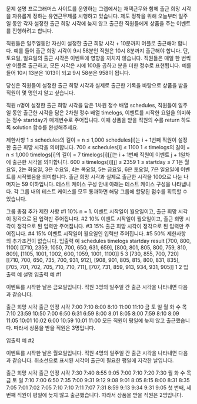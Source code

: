 문제 설명
프로그래머스 사이트를 운영하는 그렙에서는 재택근무와 함께 출근 희망 시각을 자유롭게 정하는 유연근무제를 시행하고 있습니다. 제도 정착을 위해 오늘부터 일주일 동안 각자 설정한 출근 희망 시각에 늦지 않고 출근한 직원들에게 상품을 주는 이벤트를 진행하려고 합니다.

직원들은 일주일동안 자신이 설정한 출근 희망 시각 + 10분까지 어플로 출근해야 합니다. 예를 들어 출근 희망 시각이 9시 58분인 직원은 10시 8분까지 출근해야 합니다. 단, 토요일, 일요일의 출근 시각은 이벤트에 영향을 끼치지 않습니다. 직원들은 매일 한 번씩만 어플로 출근하고, 모든 시각은 시에 100을 곱하고 분을 더한 정수로 표현됩니다. 예를 들어 10시 13분은 1013이 되고 9시 58분은 958이 됩니다.

당신은 직원들이 설정한 출근 희망 시각과 실제로 출근한 기록을 바탕으로 상품을 받을 직원이 몇 명인지 알고 싶습니다.

직원 n명이 설정한 출근 희망 시각을 담은 1차원 정수 배열 schedules, 직원들이 일주일 동안 출근한 시각을 담은 2차원 정수 배열 timelogs, 이벤트를 시작한 요일을 의미하는 정수 startday가 매개변수로 주어집니다. 이때 상품을 받을 직원의 수를 return 하도록 solution 함수를 완성해주세요.

제한사항
1 ≤ schedules의 길이 = n ≤ 1,000
schedules[i]는 i + 1번째 직원이 설정한 출근 희망 시각을 의미합니다.
700 ≤ schedules[i] ≤ 1100
1 ≤ timelogs의 길이 = n ≤ 1,000
timelogs[i]의 길이 = 7
timelogs[i][j]는 i + 1번째 직원이 이벤트 j + 1일차에 출근한 시각을 의미합니다.
600 ≤ timelogs[i][j] ≤ 2359
1 ≤ startday ≤ 7
1은 월요일, 2는 화요일, 3은 수요일, 4는 목요일, 5는 금요일, 6은 토요일, 7은 일요일에 이벤트를 시작했음을 의미합니다.
출근 희망 시각과 실제로 출근한 시각을 100으로 나눈 나머지는 59 이하입니다.
테스트 케이스 구성 안내
아래는 테스트 케이스 구성을 나타냅니다. 각 그룹 내의 테스트 케이스를 모두 통과하면 해당 그룹에 할당된 점수를 획득할 수 있습니다.

그룹	총점	추가 제한 사항
#1	10%	n = 1. 이벤트 시작일이 월요일이고, 출근 희망 시각이 정각으로 된 입력만 주어집니다.
#2	10%	이벤트 시작일이 월요일이고, 출근 희망 시각이 정각으로 된 입력만 주어집니다.
#3	15%	출근 희망 시각이 정각으로 된 입력만 주어집니다.
#4	15%	이벤트 시작일이 월요일인 입력만 주어집니다.
#5	50%	제한사항 외 추가조건이 없습니다.
입출력 예
schedules	timelogs	startday	result
[700, 800, 1100]	[[710, 2359, 1050, 700, 650, 631, 659], [800, 801, 805, 800, 759, 810, 809], [1105, 1001, 1002, 600, 1059, 1001, 1100]]	5	3
[730, 855, 700, 720]	[[710, 700, 650, 735, 700, 931, 912], [908, 901, 805, 815, 800, 831, 835], [705, 701, 702, 705, 710, 710, 711], [707, 731, 859, 913, 934, 931, 905]]	1	2
입출력 예 설명
입출력 예 #1

이벤트를 시작한 날은 금요일입니다. 직원 3명의 일주일 간 출근 시각을 나타내면 다음과 같습니다.

출근 희망 시각	출근 인정 시각
7:00	7:10
8:00	8:10
11:00	11:10
금	토	일	월	화	수	목
7:10	23:59	10:50	7:00	6:50	6:31	6:59
8:00	8:01	8:05	8:00	7:59	8:10	8:09
11:05	10:01	10:02	6:00	10:59	10:01	11:00
모든 직원이 평일에 늦지 않고 출근했습니다. 따라서 상품을 받을 직원은 3명입니다.

입출력 예 #2

이벤트를 시작한 날은 월요일입니다. 직원 4명의 일주일 간 출근 시각을 나타내면 다음과 같습니다. 취소선으로 표시된 시각이 출근이 필요한 평일에 지각한 날입니다.

출근 희망 시각	출근 인정 시각
7:30	7:40
8:55	9:05
7:00	7:10
7:20	7:30
월	화	수	목	금	토	일
7:10	7:00	6:50	7:35	7:00	9:31	9:12
9:08	9:01	8:05	8:15	8:00	8:31	8:35
7:05	7:01	7:02	7:05	7:10	7:10	7:11
7:07	7:31	8:59	9:13	9:34	9:31	9:05
첫 번째, 세 번째 직원이 평일에 늦지 않고 출근했습니다. 따라서 상품을 받을 직원은 2명입니다.
